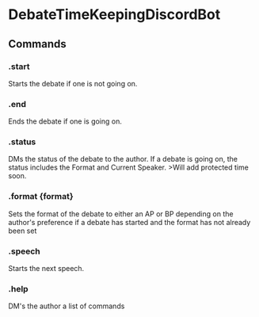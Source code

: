 # DebateTimeKeepingDiscordBot

## Commands

### .start
Starts the debate if one is not going on.

### .end
Ends the debate if one is going on.

### .status
DMs the status of the debate to the author. If a debate is going on, the status includes the Format and Current Speaker. >Will add protected time soon.

### .format {format}
Sets the format of the debate to either an AP or BP depending on the author's preference if a debate has started and the format has not already been set

### .speech
Starts the next speech.

### .help
DM's the author a list of commands